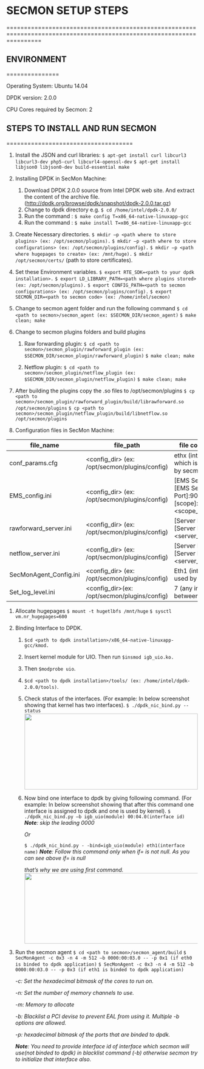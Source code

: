 # **SECMON SETUP STEPS**
======================================================================================================================

## ENVIRONMENT
===============

Operating System: Ubuntu 14.04

DPDK version: 2.0.0

CPU Cores required by Secmon: 2

## STEPS TO INSTALL AND RUN SECMON
====================================

1.  Install the JSON and curl libraries:
    `$ apt-get install curl libcurl3 libcurl3-dev php5-curl
    libcurl4-openssl-dev`
    `$ apt-get install libjson0 libjson0-dev build-essential make`

2.  Installing DPDK in SecMon Machine:
    1.  Download DPDK 2.0.0 source from Intel DPDK web site. And
        extract the content of the archive file.
        (http://dpdk.org/browse/dpdk/snapshot/dpdk-2.0.0.tar.gz)
    2.  Change to dpdk directory e.g. `$ cd /home/intel/dpdk-2.0.0/`
    3.  Run the command : `$ make config T=x86_64-native-linuxapp-gcc`
    4.  Run the command : `$ make install T=x86_64-native-linuxapp-gcc`

3.  Create Necessary directories.
    `$ mkdir –p <path where to store plugins> (ex: /opt/secmon/plugins).`
    `$ mkdir –p <path where to store configurations> (ex: /opt/secmon/plugins/config).`
    `$ mkdir –p <path where hugepages to create> (ex: /mnt/huge).`
    `$ mkdir /opt/secmon/certs/`  (path to store certificates).

4.  Set these Environment variables.
    `$ export RTE_SDK=<path to your dpdk installation>.`
    `$ export LD_LIBRARY_PATH=<path where plugins stored> (ex: /opt/secmon/plugins).`
    `$ export CONFIG_PATH=<path to secmon configurations>
    (ex: /opt/secmon/plugins/config).`
    `$ export SECMON_DIR=<path to secmon code>
    (ex: /home/intel/secmon)`

5.  Change to secmon agent folder and run the following command
    `$ cd <path to secmon>/secmon_agent (ex: $SECMON_DIR/secmon_agent)`
    `$ make clean; make`

6.  Change to secmon plugins folders and build plugins
    1.  Raw forwarding plugin:
        `$ cd <path to secmon>/secmon_plugin/rawforward_plugin (ex: $SECMON_DIR/secmon_plugin/rawforward_plugin)`
        `$ make clean; make`

    2.  Netflow plugin:
        `$ cd <path to secmon>/secmon_plugin/netflow_plugin (ex: $SECMON_DIR/secmon_plugin/netflow_plugin)`
        `$ make clean; make`

7.  After building the plugins copy the .so files to /opt/secmon/plugins
    `$ cp <path to secmon>/secmon_plugin/rawforward_plugin/build/librawforward.so /opt/secmon/plugins`
    `$ cp <path to secmon>/secmon_plugin/netflow_plugin/build/libnetflow.so /opt/secmon/plugins`

1.  Configuration files in SecMon Machine:

| **file_name**          | **file_path**                    | **file contents** |
|------------------------|----------------------------------|-------------------|
| conf_params.cfg        | <config_dir> (ex: /opt/secmon/plugins/config)   | ethx (interface which is used by secmon) |
| EMS_config.ini         | <config_dir> (ex: /opt/secmon/plugins/config)   | [EMS Server Ip]:<ems server ip><br>[EMS Server Port]:9082<br>[scope]:<scope_name><br>|
| rawforward_server.ini  | <config_dir> (ex: /opt/secmon/plugins/config)   | [Server Ip]:<SecMon server_ip><br>[Server Port]:<server_port_1><br>   |
| netflow_server.ini     | <config_dir> (ex: /opt/secmon/plugins/config)   | [Server Ip]<SecMon server_ip><br> [Server Port]:<server_port_2><br>   |
| SecMonAgent_Config.ini | <config_dir> (ex: /opt/secmon/plugins/config)  | Eth1 (interface used by DPDK)            |
| Set_log_level.ini     |  <config_dir>(ex: /opt/secmon/plugins/config)   | 7 (any integer between 1 to 7)           |

1.  Allocate hugepages
    `$ mount -t hugetlbfs /mnt/huge`
    `$ sysctl vm.nr_hugepages=600`

2.  Binding Interface to DPDK.
    1.  `$cd <path to dpdk installation>/x86_64-native-linuxapp-gcc/kmod.`
    2.  Insert kernel module for UIO. Then run `$insmod igb_uio.ko.`
    3.  Then `$modprobe uio`.
    4.  `$cd <path to dpdk installation>/tools/ (ex: /home/intel/dpdk-2.0.0/tools)`.
    5.  Check status of the interfaces. (For example: In below
        screenshot showing that kernel has two interfaces).
        `$ ./dpdk_nic_bind.py --status`
        <img src="media/image1.PNG" width="456" height="200" />

    6.  Now bind one interface to dpdk by giving following command. (For
        example: In below screenshot showing that after this command one
        interface is assigned to dpdk and one is used by kernel).
        `$ ./dpdk_nic_bind.py –b igb_uio(module) 00:04.0(interface id)`
        ***Note**: skip the leading 0000*

        *Or*

        `$ ./dpdk_nic_bind.py - -bind=igb_uio(module) eth1(interface name)`
        ***Note**: Follow this command only when if= is not null. As you
        can see above if= is null*

        *that’s why we are using first command.*
        <img src="media/image2.PNG" width="469" height="186" />

3.  Run the secmon agent
    `$ cd <path to secmon>/secmon_agent/build`
    `$ SecMonAgent -c 0x3 -n 4 -m 512 –b 0000:00:03.0 -- -p 0x1 (if eth0 is binded to dpdk application)`
    `$ SecMonAgent -c 0x3 -n 4 -m 512 –b 0000:00:03.0 -- -p 0x3 (if eth1 is binded to dpdk application)`

    *-c: Set the hexadecimal bitmask of the cores to run on.*

    *-n: Set the number of memory channels to use.*

    *-m: Memory to allocate*

    *-b: Blacklist a PCI devise to prevent EAL from using it. Multiple
    -b options are allowed.*

    *-p: hexadecimal bitmask of the ports that are binded to dpdk.*

    ***Note**: You need to provide interface id of interface which
    secmon will use(not binded to dpdk) in blacklist command (-b)
    otherwise secmon try to initialize that interface also.*
